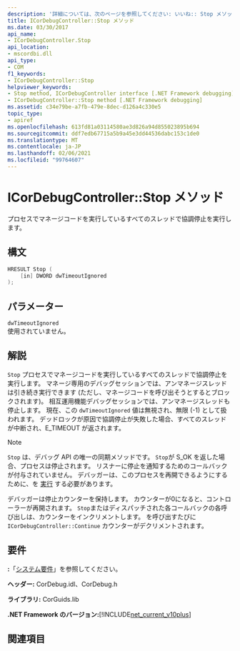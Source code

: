 ```yaml
---
description: '詳細については、次のページを参照してください: いいね:: Stop メソッド'
title: ICorDebugController::Stop メソッド
ms.date: 03/30/2017
api_name:
- ICorDebugController.Stop
api_location:
- mscordbi.dll
api_type:
- COM
f1_keywords:
- ICorDebugController::Stop
helpviewer_keywords:
- Stop method, ICorDebugController interface [.NET Framework debugging]
- ICorDebugController::Stop method [.NET Framework debugging]
ms.assetid: c34e79be-a7fb-479e-8dec-d126a4c330e5
topic_type:
- apiref
ms.openlocfilehash: 613fd81a03114580ae3d826a94d855023895b694
ms.sourcegitcommit: ddf7edb67715a5b9a45e3dd44536dabc153c1de0
ms.translationtype: MT
ms.contentlocale: ja-JP
ms.lasthandoff: 02/06/2021
ms.locfileid: "99764607"
---
```

# <a name="icordebugcontrollerstop-method"></a>ICorDebugController::Stop メソッド

プロセスでマネージコードを実行しているすべてのスレッドで協調停止を実行します。  
  
## <a name="syntax"></a>構文  
  
```cpp  
HRESULT Stop (  
    [in] DWORD dwTimeoutIgnored  
);  
```  
  
## <a name="parameters"></a>パラメーター  

 `dwTimeoutIgnored`  
 使用されていません。  
  
## <a name="remarks"></a>解説  

 `Stop` プロセスでマネージコードを実行しているすべてのスレッドで協調停止を実行します。 マネージ専用のデバッグセッションでは、アンマネージスレッドは引き続き実行できます (ただし、マネージコードを呼び出そうとするとブロックされます)。 相互運用機能デバッグセッションでは、アンマネージスレッドも停止します。 現在、この `dwTimeoutIgnored` 値は無視され、無限 (-1) として扱われます。 デッドロックが原因で協調停止が失敗した場合、すべてのスレッドが中断され、E_TIMEOUT が返されます。  
  
> [!NOTE]
> `Stop` は、デバッグ API の唯一の同期メソッドです。 `Stop`が S_OK を返した場合、プロセスは停止されます。 リスナーに停止を通知するためのコールバックが付与されていません。 デバッガーは、このプロセスを再開できるようにするために、を [実行](icordebugcontroller-continue-method.md) する必要があります。  
  
 デバッガーは停止カウンターを保持します。 カウンターが0になると、コントローラーが再開されます。 `Stop`またはディスパッチされた各コールバックの各呼び出しは、カウンターをインクリメントします。 を呼び出すたびに `ICorDebugController::Continue` カウンターがデクリメントされます。  
  
## <a name="requirements"></a>要件  

 **:**「[システム要件](../../get-started/system-requirements.md)」を参照してください。  
  
 **ヘッダー:** CorDebug.idl、CorDebug.h  
  
 **ライブラリ:** CorGuids.lib  
  
 **.NET Framework のバージョン:**[!INCLUDE[net_current_v10plus](../../../../includes/net-current-v10plus-md.md)]  
  
## <a name="see-also"></a>関連項目
